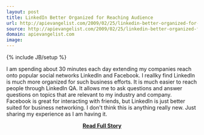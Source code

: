 ```yaml
---
layout: post
title: LinkedIn Better Organized for Reaching Audience
url: http://apievangelist.com/2009/02/25/linkedin-better-organized-for-reaching-audience/
source: http://apievangelist.com/2009/02/25/linkedin-better-organized-for-reaching-audience/
domain: apievangelist.com
image: 
---
```

{% include JB/setup %}<p>I am spending about 30 minutes each day extending my companies reach onto popular social networks LinkedIn and Facebook. I reallky find LinkedIn is much more organized for such business efforts.
It is much easier to reach people through LinkedIn QA. It allows me to ask questions and answer questions on topics that are relevant to my industry and company.
Facebook is great for interacting with friends, but LinkedIn is just better suited for business networking.
I don't think this is anything really new. Just sharing my experience as I am having it.
</p>
<center><p><a href="http://apievangelist.com/2009/02/25/linkedin-better-organized-for-reaching-audience/" style='padding:25px; font-sze:18px; font-weight: bold;'>Read Full Story</a></p></center>
